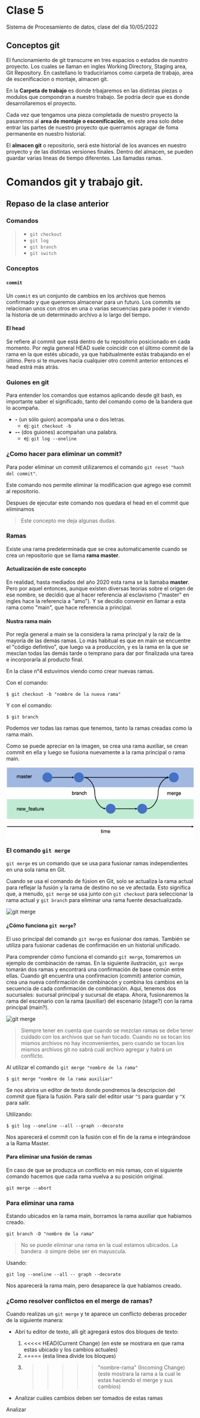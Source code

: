 # Clase 5

Sistema de Procesamiento de datos, clase del dia 10/05/2022

## Conceptos git 

El funcionamiento de git transcurre en tres espacios o estados de nuestro 
proyecto. Los cuales se llaman en ingles Working Directory, Staging area, Git
Repository. En castellano lo traduciriamos como carpeta de trabajo, area de 
escenificacion o montaje, almacen git.

En la **Carpeta de trabajo** es donde trbajaremos en las distintas piezas o modulos
que compondran a nuestro trabajo. Se podria decir que es donde desarrollaremos
el proyecto.

Cada vez que tengamos una pieza completada de nuestro proyecto la pasaremos al 
**area de montaje o escenificación**, en este area solo debe entrar las partes de 
nuestro proyecto que querramos agragar de foma permanente en nuestro historial.

El **almacen git** o repositorio, será este historial de los avances en nuestro 
proyecto y de las distintas versiones finales. Dentro del almacen, se pueden 
guardar varias lineas de tiempo diferentes. Las llamadas ramas.


# Comandos git y trabajo git.

## Repaso de la clase anterior

### Comandos

> - `git checkout`
> - `git log`
> - `git branch`
> - `git switch`

### Conceptos

#### `commit`

Un `commit` es un conjunto de cambios en los archivos que hemos confirmado y que 
queremos almacenar para un futuro. Los commits se relacionan unos con otros en
una o varias secuencias para poder ir viendo la historia de un determinado archivo a
lo largo del tiempo.

#### El head

Se refiere al commit que está dentro de tu repositorio posicionado en cada momento. Por 
regla general HEAD suele coincidir con el último commit de la rama en la que estés
ubicado, ya que habitualmente estás trabajando en el último. Pero si te mueves hacia 
cualquier otro commit anterior entonces el head estrá más atrás.
 
### Guiones en git

Para entender los comandos que estamos aplicando desde git bash, es importante saber 
el significado, tanto del comando como de la bandera que lo acompaña.

- **\-** (un sólo guion) acompaña una o dos letras.
    - ej: `git checkout -b`
- **\-\-** (dos guiones) acompañan una palabra.
    - ej: `git log --oneline`


### ¿Como hacer para eliminar un commit?

Para poder eliminar un commit utilizaremos el comando `git reset "hash del commit"`.

Este comando nos permite eliminar la modificacion que agrego ese commit al repositorio.

Despues de ejecutar este comando nos quedara el head en el commit que eliminamos

> Este concepto me deja algunas dudas.

### Ramas

Existe una rama predeterminada que se crea automaticamente cuando se crea un repositorio
que se llama **rama master**.

#### Actualización de este concepto

En realidad, hasta mediados del año 2020 esta rama se la llamaba **master**. Pero por 
aquel entonces, aunque existen diversas teorías sobre el origen de ese nombre, se 
decidió que al hacer referencia al esclavismo ("master" en ingles hace la 
referencia a "amo"). Y se decidio convenir en llamar a esta rama como "main", que
hace referencia a principal.

#### Nustra rama main

Por regla general a main se la considera la rama principal y la raíz de la mayoría 
de las demás ramas. Lo más habitual es que en main se encuentre el "código defintivo",
que luego va a producción, y es la rama en la que se mexclan todas las demás tarde o 
temprano para dar por finalizada una tarea e incorporarla al producto final.

En la clase n°4 estuvimos viendo como crear nuevas ramas.

Con el comando:

```
$ git checkout -b "nombre de la nueva rama"
```

Y con el comando:

``` 
$ git branch
```

Podemos ver todas las ramas que tenemos, tanto la ramas creadas como la rama main.

Como se puede apreciar en la imagen, se crea una rama auxiliar, se crean commit en 
ella y luego se fusiona nuevamente a la rama principal o rama main.

![creacion y fusion de ramas](../img/fusion_de_ramas.jpg)

### El comando `git merge`

`git merge` es un comando que se usa para fusionar ramas independientes en una
sola rama en Git.

Cuando se usa el comando de fúsion en Git, solo se actualiza la rama actual
para reflejar la fusión y la rama de destino no se ve afectada. Esto significa que, 
a menudo, `git merge` se usa junto con `git checkout` para seleccionar la rama 
actual y `git branch` para eliminar una rama fuente desactualizada.

![git merge](../img/gir_merge.jpg)

#### ¿Cómo funciona `git merge`?

El uso principal del comando `git merge` es fusionar dos ramas. También se utiliza
para fusionar cadenas de confirmación en un historial unificado.

Para comprender cómo funciona el comando `git merge`, tomaremos un ejemplo de 
combinación de ramas. En la siguiente ilustración, `git merge` tomarán dos ramas y
encontrará una confirmación de base común entre ellas. Cuando git encuentra una
confirmacion (commit) anterior común, crea una nueva confirmación de combinacón y
combina los cambios en la secuencia de cada confirmación de combinación. Aquí, tenemos
dos sucursales: sucursal principal y sucursal de etapa. Ahora, fusionaremos la rama
del escenario con la rama (auxiliar) del escenario (stage?) con la rama principal 
(main?).

![git merge](../img/gir_merge2.jpg)

> Siempre tener en cuenta que cuando se mezclan ramas se debe tener cuidado con los
> archivos que se han tocado. Cuando no se tocan los mismos archivos no hay 
> inconvenientes, pero cuando se tocan los mismos archivos git no sabrá cuál archivo
> agregar y habrá un conflicto.

Al utilizar el comando `git merge "nombre de la rama"` 

```
$ git merge "nombre de la rama auxiliar"
```

Se nos abrira un editor de texto donde pondremos la descripcion del 
commit que fijara la fusión. Para salir del editor usar `^S` para guardar y 
`^X` para salir.

Utilizando:

```
$ git log --oneline --all --graph --decorate
```

Nos aparecerá el commit con la fusión con el fin de la rama e integrándose a la 
Rama Master.

#### Para eliminar una fusión de ramas

En caso de que se produzca un conflicto en mis ramas, con el siguiente comando 
hacemos que cada rama vuelva a su posición original.

```commandline
git merge --abort
```

### Para eliminar una rama

Estando ubicados en la rama main, borramos la rama auxiliar que habiamos creado.

```commandline
git branch -D "nombre de la rama"
```

> No se puede eliminar una rama en la cual estamos ubicados.
> La bandera `-D` simpre debe ser en mayuscula.

Usando:

```
git log --oneline --all -- graph --decorate
```

Nos aparecerá la rama main, pero desaparece la que habíamos creado.

### ¿Como resolver conflictos en el merge de ramas?

Cuando realizas un `git merge` y te aparece un conflicto deberas proceder de la 
siguiente manera:

- Abrí tu editor de texto, alli git agregará estos dos bloques de texto:

	1. <<<<< HEAD(Current Change) (en este se mostrara en que rama estas ubicado y los
	cambios actuales)
	2. ===== (esta linea divide los bloques)
	3. >>>>> "nombre-rama" (Incoming Change) (este mostrara la rama a la cual le estas 
	haciendo el merge y sus cambios)

- Analizar cuáles cambios deben ser tomados de estas ramas

Analizar 
